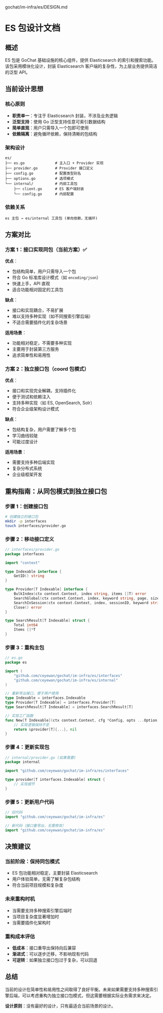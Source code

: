 gochat/im-infra/es/DESIGN.md
# ES 包设计文档

## 概述

ES 包是 GoChat 基础设施的核心组件，提供 Elasticsearch 的索引和搜索功能。该包采用模块化设计，封装 Elasticsearch 客户端的复杂性，为上层业务提供简洁的泛型 API。

## 当前设计思想

### 核心原则
- **职责单一**：专注于 Elasticsearch 封装，不涉及业务逻辑
- **泛型支持**：使用 Go 泛型支持任意可索引数据结构
- **简单直观**：用户只需导入一个包即可使用
- **依赖隔离**：避免循环依赖，保持清晰的包结构

### 架构设计
```
es/
├── es.go              # 主入口 + Provider 实现
├── provider.go        # Provider 接口定义
├── config.go          # 配置类型别名
├── options.go         # 选项模式
└── internal/          # 内部工具包
    ├── client.go      # ES 客户端封装
    └── config.go      # 内部配置
```

### 依赖关系
```
es 主包 → es/internal 工具包 (单向依赖，无循环)
```

## 方案对比

### 方案 1：接口实现同包（当前方案）✅

**优点**：
- 包结构简单，用户只需导入一个包
- 符合 Go 标准库设计模式（如 `encoding/json`）
- 快速上手，API 直观
- 适合功能相对固定的工具包

**缺点**：
- 接口和实现耦合，不易扩展
- 难以支持多种实现（如不同搜索引擎后端）
- 不适合需要插件化的复杂场景

**适用场景**：
- 功能相对稳定，不需要多种实现
- 主要用于封装第三方服务
- 追求简单性和易用性

### 方案 2：独立接口包（coord 包模式）

**优点**：
- 接口和实现完全解耦，支持插件化
- 便于测试和依赖注入
- 支持多种实现（如 ES, OpenSearch, Solr）
- 符合企业级架构设计模式

**缺点**：
- 包结构复杂，用户需要了解多个包
- 学习曲线较陡
- 可能过度设计

**适用场景**：
- 需要支持多种后端实现
- 复杂分布式系统
- 企业级框架开发

## 重构指南：从同包模式到独立接口包

### 步骤 1：创建接口包
```bash
# 创建独立的接口包
mkdir -p interfaces
touch interfaces/provider.go
```

### 步骤 2：移动接口定义
```go
// interfaces/provider.go
package interfaces

import "context"

type Indexable interface {
    GetID() string
}

type Provider[T Indexable] interface {
    BulkIndex(ctx context.Context, index string, items []T) error
    SearchGlobal(ctx context.Context, index, keyword string, page, size int) (*SearchResult[T], error)
    SearchInSession(ctx context.Context, index, sessionID, keyword string, page, size int) (*SearchResult[T], error)
    Close() error
}

type SearchResult[T Indexable] struct {
    Total int64
    Items []*T
}
```

### 步骤 3：重构主包
```go
// es.go
package es

import (
    "github.com/ceyewan/gochat/im-infra/es/interfaces"
    "github.com/ceyewan/gochat/im-infra/es/internal"
)

// 重新导出接口，便于用户使用
type Indexable = interfaces.Indexable
type Provider[T Indexable] = interfaces.Provider[T]
type SearchResult[T Indexable] = interfaces.SearchResult[T]

// 实现工厂函数
func New[T Indexable](ctx context.Context, cfg *Config, opts ...Option) (interfaces.Provider[T], error) {
    // 实现逻辑保持不变
    return &provider[T]{...}, nil
}
```

### 步骤 4：更新实现包
```go
// internal/provider.go (如果需要)
package internal

import "github.com/ceyewan/gochat/im-infra/es/interfaces"

type provider[T interfaces.Indexable] struct {
    // 实现细节
}
```

### 步骤 5：更新用户代码
```go
// 旧代码
import "github.com/ceyewan/gochat/im-infra/es"

// 新代码（接口重导出，无需修改）
import "github.com/ceyewan/gochat/im-infra/es"
```

## 决策建议

### 当前阶段：保持同包模式
- ES 包功能相对稳定，主要封装 Elasticsearch
- 用户体验简单，无需了解复杂包结构
- 符合当前项目规模和复杂度

### 未来重构时机
- 当需要支持多种搜索引擎后端时
- 当项目复杂度显著增加时
- 当需要插件化架构时

### 重构成本评估
- **低成本**：接口重导出保持向后兼容
- **渐进式**：可以逐步迁移，不影响现有代码
- **可逆转**：如果独立接口包过于复杂，可以回退

## 总结

当前的设计在简单性和易用性之间取得了良好平衡。未来如果需要支持多种搜索引擎后端，可以考虑重构为独立接口包模式，但这需要根据实际业务需求来决定。

**设计原则**：没有最好的设计，只有最适合当前场景的设计。